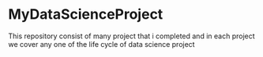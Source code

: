 # MyDataScienceProject
This repository consist of many project that i completed and in each project we cover any one of the life cycle of data science project
